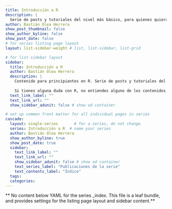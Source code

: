 ```yaml
---
title: Introducción a R
description: |
  Serie de posts y tutoriales del nivel más básico, para quienes quieran adentrarse por primera vez en el análisis de datos con R.
author: Bastián Olea Herrera
show_post_thumbnail: false
show_author_byline: false
show_post_date: false
# for series listing page layout
layout: list-sidebar-weight # list, list-sidebar, list-grid

# for list-sidebar layout
sidebar: 
  title: Introducción a R
  author: Bastián Olea Herrera
  description: |
    Contenido para principiantes en R. Serie de posts y tutoriales del nivel más básico, para quienes quieran adentrarse por primera vez en el análisis de datos con R.
    
    Si tienes alguna duda con R, no entiendes alguno de los contenidos, o necesitas apoyo personalizado, puedes [contactarme.](/contact/)
  text_link_label: ""
  text_link_url: ""
  show_sidebar_adunit: false # show ad container

# set up common front matter for all individual pages in series
cascade:
  layout: single-series       # for a series, do not change
  series: Introducción a R  # name your series
  author: Bastián Olea Herrera
  show_author_byline: true
  show_post_date: true
  sidebar:
    text_link_label: ""
    text_link_url: ""
    show_sidebar_adunit: false # show ad container
    text_series_label: "Publicaciones de la serie" 
    text_contents_label: "Índice" 
  tags:
  categories:
---
```


** No content below YAML for the series _index. This file is a leaf bundle, and provides settings for the listing page layout and sidebar content.**
